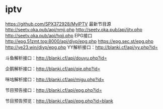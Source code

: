 # iptv
https://github.com/SPX372928/MyIPTV  最新节目源
http://seetv.oka.pub/api/nmjj.php
http://seetv.oka.pub/api/jjtv.php
http://seetv.oka.pub/api/hqjj.php
EPG接口
http://epg.51zmt.top:8000/api/diyp/epg.php 
https://epg.sec.st/epg.php
http://ye23.win/diyp/epg.php
YY解析接口：http://blanki.cf/api/yy.php?id=

斗鱼解析接口：http://blanki.cf/api/douyu.php?id=

企鹅解析接口：http://blanki.cf/api/qie.php?id=

咪咕解析接口：http://blanki.cf/api/migu.php?id=

节目预告接口：http://blanki.cf/api/epg.php?id=

节目预告预览：http://blanki.cf/api/epg.php?id=blank

